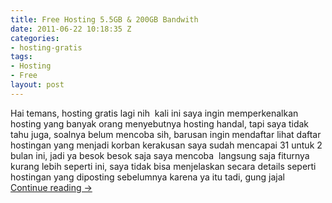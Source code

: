 ```yaml
---
title: Free Hosting 5.5GB & 200GB Bandwith
date: 2011-06-22 10:18:35 Z
categories:
- hosting-gratis
tags:
- Hosting
- Free
layout: post
---
```


<p>Hai temans, hosting gratis lagi nih <img src="http://static.myciut.tk/myciut/smiles/myciut.tk-smiles-11.gif" alt=""> kali ini saya ingin memperkenalkan hosting yang banyak orang menyebutnya hosting handal, tapi saya tidak tahu juga, soalnya belum mencoba sih, barusan ingin mendaftar lihat daftar hostingan yang menjadi korban kerakusan saya sudah mencapai 31 untuk 2 bulan ini, jadi ya besok besok saja saya mencoba <img src="http://static.myciut.tk/myciut/smiles/myciut.tk-smiles-02.gif" alt=""> langsung saja fiturnya kurang lebih seperti ini, saya tidak bisa menjelaskan secara details seperti hostingan yang diposting sebelumnya karena ya itu tadi, gung jajal <img src="https://s.yimg.com/lq/i/mesg/emoticons7/4.gif" alt=""><br>
<a href="https://ciutirc.blogspot.com/2011/06/hosting-gratis-55gb-diskspace-200gb.html">Continue reading →</a></p>